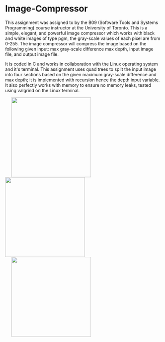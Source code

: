 # Image-Compressor

This assignment was assigned to by the B09 (Software Tools and Systems Programming) course instructor at the University of Toronto. This is a simple, elegant, and powerful image compressor which works with black and white images of type pgm, the gray-scale values of each pixel are from 0-255. The image compressor will compress the image based on the following given input: max gray-scale difference max depth, input image file, and output image file.

It is coded in C and works in collaboration with the Linux operating system and it's terminal. This assignment uses quad trees to split the input image into four sections based on the given maximum gray-scale difference and max depth; it is implemented with recursion hence the depth input variable. It also perfectly works with memory to ensure no memory leaks, tested using valgrind on the Linux terminal.

<div>
  <img src="https://user-images.githubusercontent.com/43008021/62431068-3049e200-b6f2-11e9-9eae-2bcb24ef34f0.jpg" width="256" hspace="20"/>
  <img src="https://user-images.githubusercontent.com/43008021/62431253-dba76680-b6f3-11e9-98b9-e9ed9682b00a.png" width="256"/>
  <img src="https://user-images.githubusercontent.com/43008021/62431223-7784a280-b6f3-11e9-9969-6d62533f8130.jpg" width="256" hspace="20"/>
</div>
